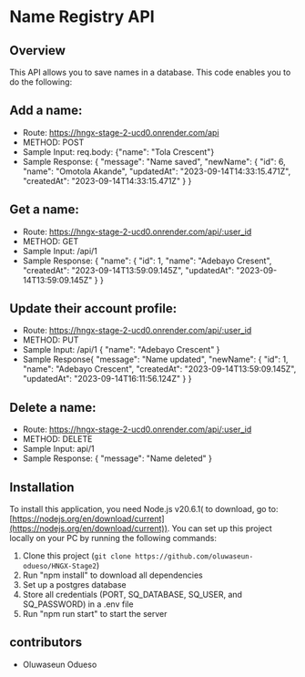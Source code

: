 # Name Registry API 

## Overview

This API allows you to save names in a database. This code enables you to do the following:

## Add a name:
- Route: https://hngx-stage-2-ucd0.onrender.com/api
- METHOD: POST
- Sample Input: 
req.body: {"name": "Tola Crescent"}
- Sample Response: 
{
    "message": "Name saved",
    "newName": {
        "id": 6,
        "name": "Omotola Akande",
        "updatedAt": "2023-09-14T14:33:15.471Z",
        "createdAt": "2023-09-14T14:33:15.471Z"
    }
}

## Get a name: 
- Route: https://hngx-stage-2-ucd0.onrender.com/api/:user_id
- METHOD: GET
- Sample Input: /api/1
- Sample Response:
{
    "name": {
        "id": 1,
        "name": "Adebayo Cresent",
        "createdAt": "2023-09-14T13:59:09.145Z",
        "updatedAt": "2023-09-14T13:59:09.145Z"
    }
}


## Update their account profile:
- Route: https://hngx-stage-2-ucd0.onrender.com/api/:user_id
- METHOD: PUT
- Sample Input: /api/1
{
    "name": "Adebayo Crescent"
}
- Sample Response{
    "message": "Name updated",
    "newName": {
        "id": 1,
        "name": "Adebayo Crescent",
        "createdAt": "2023-09-14T13:59:09.145Z",
        "updatedAt": "2023-09-14T16:11:56.124Z"
    }
}


## Delete a name: 
- Route: https://hngx-stage-2-ucd0.onrender.com/api/:user_id
- METHOD: DELETE
- Sample Input: api/1
- Sample Response: 
{
    "message": "Name deleted"
}


## Installation

To install this application, you need Node.js v20.6.1( to download, go to: [https://nodejs.org/en/download/current](https://nodejs.org/en/download/current)). You can set up this project locally on your PC by running the following commands:

1. Clone this project (`git clone https://github.com/oluwaseun-odueso/HNGX-Stage2`)
2. Run "npm install" to download all dependencies
3. Set up a postgres database
4. Store all credentials (PORT, SQ_DATABASE, SQ_USER, and SQ_PASSWORD) in a .env file 
5. Run "npm run start" to start the server


## contributors

- Oluwaseun Odueso
